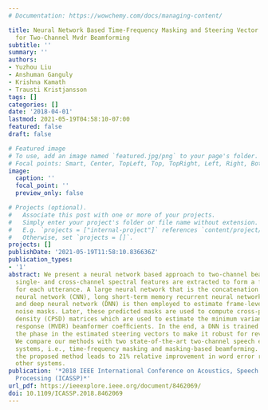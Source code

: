 ```yaml
---
# Documentation: https://wowchemy.com/docs/managing-content/

title: Neural Network Based Time-Frequency Masking and Steering Vector Estimation
  for Two-Channel Mvdr Beamforming
subtitle: ''
summary: ''
authors:
- Yuzhou Liu
- Anshuman Ganguly
- Krishna Kamath
- Trausti Kristjansson
tags: []
categories: []
date: '2018-04-01'
lastmod: 2021-05-19T04:58:10-07:00
featured: false
draft: false

# Featured image
# To use, add an image named `featured.jpg/png` to your page's folder.
# Focal points: Smart, Center, TopLeft, Top, TopRight, Left, Right, BottomLeft, Bottom, BottomRight.
image:
  caption: ''
  focal_point: ''
  preview_only: false

# Projects (optional).
#   Associate this post with one or more of your projects.
#   Simply enter your project's folder or file name without extension.
#   E.g. `projects = ["internal-project"]` references `content/project/deep-learning/index.md`.
#   Otherwise, set `projects = []`.
projects: []
publishDate: '2021-05-19T11:58:10.836636Z'
publication_types:
- '1'
abstract: We present a neural network based approach to two-channel beamforming. First,
  single- and cross-channel spectral features are extracted to form a feature map
  for each utterance. A large neural network that is the concatenation of a convolution
  neural network (CNN), long short-term memory recurrent neural network (LSTMRNN)
  and deep neural network (DNN) is then employed to estimate frame-level speech and
  noise masks. Later, these predicted masks are used to compute cross-power spectral
  density (CPSD) matrices which are used to estimate the minimum variance distortion-less
  response (MVDR) beamformer coefﬁcients. In the end, a DNN is trained to optimize
  the phase in the estimated steering vectors to make it robust for reverberant conditions.
  We compare our methods with two state-of-the-art two-channel speech enhancement
  systems, i.e., time-frequency masking and masking-based beamforming. Results show
  the proposed method leads to 21% relative improvement in word error rate (WER) over
  other systems.
publication: '*2018 IEEE International Conference on Acoustics, Speech and Signal
  Processing (ICASSP)*'
url_pdf: https://ieeexplore.ieee.org/document/8462069/
doi: 10.1109/ICASSP.2018.8462069
---
```


